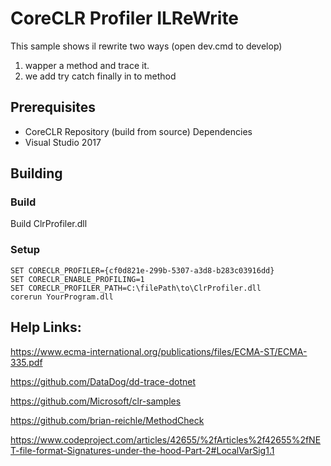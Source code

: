 CoreCLR Profiler ILReWrite
==========================================

This sample shows il rewrite two ways (open dev.cmd to develop)

1. wapper a method and trace it.
2. we add try catch finally in to method

Prerequisites
-------------

* CoreCLR Repository (build from source) Dependencies
* Visual Studio 2017

Building
-------------------------

### Build

Build ClrProfiler.dll

### Setup

```batch
SET CORECLR_PROFILER={cf0d821e-299b-5307-a3d8-b283c03916dd}
SET CORECLR_ENABLE_PROFILING=1
SET CORECLR_PROFILER_PATH=C:\filePath\to\ClrProfiler.dll
corerun YourProgram.dll
```

Help Links:
-------------

https://www.ecma-international.org/publications/files/ECMA-ST/ECMA-335.pdf

https://github.com/DataDog/dd-trace-dotnet

https://github.com/Microsoft/clr-samples

https://github.com/brian-reichle/MethodCheck

https://www.codeproject.com/articles/42655/%2fArticles%2f42655%2fNET-file-format-Signatures-under-the-hood-Part-2#LocalVarSig1.1
